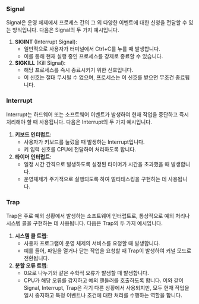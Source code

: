 ### Signal
Signal은 운영 체제에서 프로세스 간의 그 외 다양한 이벤트에 대한 신청을 전달할 수 있는 방식입니다. 다음은 Signal의 두 가지 예시입니다.
1. **SIGINT** (Interrupt Signal):
    - 일반적으로 사용자가 터미널에서 Ctrl+C를 누를 때 발생합니다.
    - 이를 통해 현재 실행 중인 프로세스를 강제로 종료할 수 있습니다.
2. **SIGKILL** (Kill Signal):
    - 해당 프로세스를 즉시 종료시키기 위한 신호입니다.
    - 이 신호는 절대 무시될 수 없으며, 프로세스는 이 신호를 받으면 무조건 종료됩니다.
### Interrupt
Interrupt는 하드웨어 또는 소프트웨어 이벤트가 발생하여 현재 작업을 중단하고 즉시 처리해야 할 때 사용됩니다. 다음은 Interrupt의 두 가지 예시입니다.
1. **키보드 인터럽트**:
    - 사용자가 키보드를 눌렀을 때 발생하는 Interrupt입니다.
    - 키 입력 신호를 CPU에 전달하여 처리하도록 합니다.
2. **타이머 인터럽트**:
    - 일정 시간 간격으로 발생하도록 설정된 타이머가 시간을 초과했을 때 발생합니다.
    - 운영체제가 주기적으로 실행되도록 하여 멀티태스킹을 구현하는 데 사용됩니다.
### Trap
Trap은 주로 예외 상황에서 발생하는 소프트웨어 인터럽트로, 통상적으로 예외 처리나 시스템 콜을 구현하는 데 사용됩니다. 다음은 Trap의 두 가지 예시입니다.
1. **시스템 콜 트랩**:
    - 사용자 프로그램이 운영 체제의 서비스를 요청할 때 발생합니다.
    - 예를 들어, 파일을 열거나 닫는 작업을 요청할 때 Trap이 발생하여 커널 모드로 전환됩니다.
2. **분할 오류 트랩**:
    - 0으로 나누기와 같은 수학적 오류가 발생할 때 발생합니다.
    - CPU가 해당 오류를 감지하고 예외 핸들러를 호출하도록 합니다.
이와 같이 Signal, Interrupt, Trap은 각기 다른 상황에서 사용되지만, 모두 현재 작업을 일시 중지하고 특정 이벤트나 조건에 대한 처리를 수행하는 역할을 합니다.